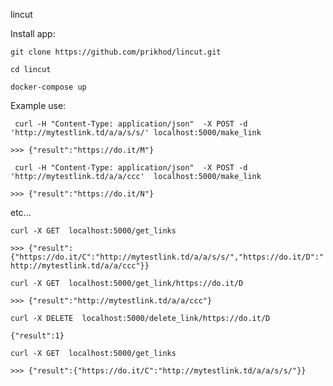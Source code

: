 lincut

Install app:

```git clone https://github.com/prikhod/lincut.git```

 ```cd lincut```

```docker-compose up```

Example use:

``` curl -H "Content-Type: application/json"  -X POST -d 'http://mytestlink.td/a/a/s/s/' localhost:5000/make_link```

``` >>> {"result":"https://do.it/M"} ```

``` curl -H "Content-Type: application/json"  -X POST -d 'http://mytestlink.td/a/a/ccc'  localhost:5000/make_link```

``` >>> {"result":"https://do.it/N"} ```

etc...

``` curl -X GET  localhost:5000/get_links ```

```>>> {"result":{"https://do.it/C":"http://mytestlink.td/a/a/s/s/","https://do.it/D":"http://mytestlink.td/a/a/ccc"}} ```

```curl -X GET  localhost:5000/get_link/https://do.it/D```

```>>> {"result":"http://mytestlink.td/a/a/ccc"}```

```curl -X DELETE  localhost:5000/delete_link/https://do.it/D```

```{"result":1}```

``` curl -X GET  localhost:5000/get_links ```

```>>> {"result":{"https://do.it/C":"http://mytestlink.td/a/a/s/s/"}} ```


